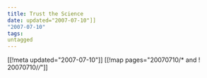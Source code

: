 ```yaml
---
title: Trust the Science
date: updated="2007-07-10"]]
"2007-07-10"
tags:
untagged
---
```

[[!meta updated="2007-07-10"]]
[[!map pages="20070710/* and ! 20070710/*/*"]]
